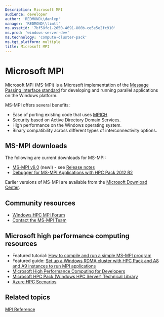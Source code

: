 ```yaml
---
Description: Microsoft MPI
audience: developer
author: 'REDMOND\\danlep'
manager: 'REDMOND\\timlt'
ms.assetid: '7bf58fc1-2650-4691-800b-ce5e5e2fc910'
ms.prod: 'windows-server-dev'
ms.technology: 'compute-cluster-pack'
ms.tgt_platform: multiple
title: Microsoft MPI
---
```


# Microsoft MPI

Microsoft MPI (MS-MPI) is a Microsoft implementation of the [Message Passing Interface standard](http://www.mpi-forum.org) for developing and running parallel applications on the Windows platform.

MS-MPI offers several benefits:

-   Ease of porting existing code that uses [MPICH](http://www.mpich.org).
-   Security based on Active Directory Domain Services.
-   High performance on the Windows operating system.
-   Binary compatibility across different types of interconnectivity options.

## MS-MPI downloads

The following are current downloads for MS-MPI:

-   [MS-MPI v9.0](http://go.microsoft.com/FWLink/p/?LinkID=389556) (new!) - see [Release notes](mpi-release-notes.md)
-   [Debugger for MS-MPI Applications with HPC Pack 2012 R2](Http://Go.Microsoft.Com/FWLink/p/?LinkID=390711)

Earlier versions of MS-MPI are available from the [Microsoft Download Center](http://go.microsoft.com/fwlink/p/?LinkID=390734).

## Community resources

-   [Windows HPC MPI Forum](http://social.microsoft.com/Forums/en-US/home?forum=windowshpcmpi)
-   [Contact the MS-MPI Team](mailto:askmpi@microsoft.com)

## Microsoft high performance computing resources

-   Featured tutorial: [How to compile and run a simple MS-MPI program](http://blogs.technet.com/b/windowshpc/archive/2015/02/02/how-to-compile-and-run-a-simple-ms-mpi-program.aspx)
-   Featured guide: [Set up a Windows RDMA cluster with HPC Pack and A8 and A9 instances to run MPI applications](https://azure.microsoft.com/documentation/articles/virtual-machines-windows-hpcpack-cluster-rdma/)
-   [Microsoft High Performance Computing for Developers](HttpS://MSDN.Microsoft.Com/library/ff976568.aspx)
-   [Microsoft HPC Pack (Windows HPC Server) Technical Library](https://TechNet.Microsoft.Com/library/cc514029)
-   [Azure HPC Scenarios](http://www.microsoft.com/hpc)

## Related topics

<dl> <dt>

[MPI Reference](mpi-reference.md)
</dt> </dl>

 

 



